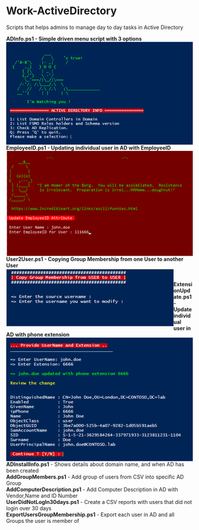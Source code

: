 # Work-ActiveDirectory
Scripts that helps admins to manage day to day tasks in Active Directory

**ADInfo.ps1 - Simple driven menu script with 3 options**
<br>
<img src="/images/ADInfo.png" alt="ADINFO menu driven script" style="float: left;" />
<br><br>
**EmployeeID.ps1 - Updating individual user in AD with EmployeeID**
<br>
<img src="/images/EmployeeID.png" alt="EmployeeID" style="float: left;" />
<br><br>
**User2User.ps1 - Copying Group Membership from one User to another User**
<br>
<img src="/images/User2User.png" alt="User2User - Copying Group Membership" style="float: left;" />
<br><br>
**ExtensionUpdate.ps1 - Update individual user in AD with phone extension**
<br>
<img src="/images/PhoneExtensionUpdate.png" alt="Phone Extension Update for user" style="float: left;" />
<br><br>
**ADInstallInfo.ps1** - Shows details about domain name, and when AD has been created
<br>
**AddGroupMembers.ps1** - Add group of users from CSV into specific AD Group
<br>
**AddComputerDescription.ps1** - Add Computer Description in AD with Vendor,Name and ID Number
<br>
**UserDidNotLogIn30days.ps1** - Create a CSV reports with users that did not login over 30 days
<br>
**ExportUsersGroupMembership.ps1** - Export each user in AD and all Groups the user is member of
<br>


